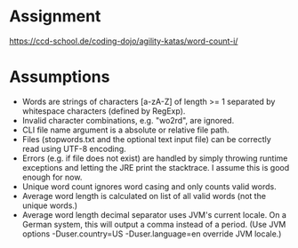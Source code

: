 # Assignment

https://ccd-school.de/coding-dojo/agility-katas/word-count-i/

# Assumptions

- Words are strings of characters [a-zA-Z] of length >= 1 separated by whitespace characters (defined by RegExp).
- Invalid character combinations, e.g. "wo2rd", are ignored.
- CLI file name argument is a absolute or relative file path.
- Files (stopwords.txt and the optional text input file) can be correctly read using UTF-8 encoding.
- Errors (e.g. if file does not exist) are handled by simply throwing runtime exceptions and letting the JRE print the stacktrace. I assume this is good enough for now.
- Unique word count ignores word casing and only counts valid words.
- Average word length is calculated on list of all valid words (not the unique words.)
- Average word length decimal separator uses JVM's current locale. On a German system, this will output a comma instead of a period. (Use JVM options -Duser.country=US -Duser.language=en override JVM locale.)
